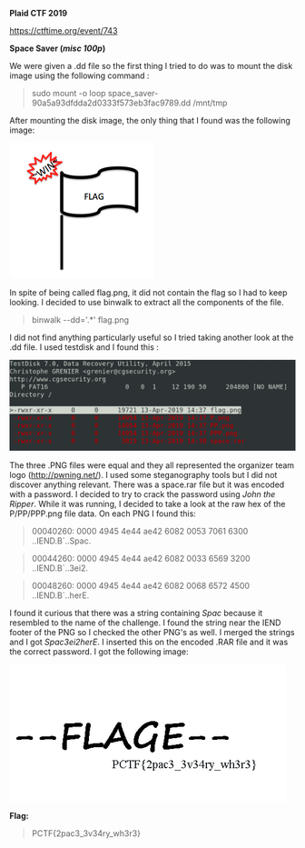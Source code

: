 **Plaid CTF 2019**

https://ctftime.org/event/743

**Space Saver (*misc 100p*)**

We were given a .dd file so the first thing I tried to do was to mount the disk image using the following command :

> sudo mount -o loop space_saver-90a5a93dfdda2d0333f573eb3fac9789.dd /mnt/tmp

After mounting the disk image, the only thing that I found was the following image:


 ![alt tag](https://github.com/MargaridaVictoriano/CTF-Write-Ups/blob/master/flag.png)
 

In spite of being called flag.png, it did not contain the flag so I had to keep looking.
I decided to use binwalk to extract all the components of the file.

> binwalk --dd='.*' flag.png

I did not find anything particularly useful so I tried taking another look at the .dd file.
I used testdisk and I found this :


![alt tag](https://github.com/MargaridaVictoriano/CTF-Write-Ups/blob/master/testdisk.png)


The three .PNG files were equal and they all represented the organizer team logo (http://pwning.net/).
I used some steganography tools but I did not discover anything relevant.
There was a space.rar file but it was encoded with a password.
I decided to try to crack the password using *John the Ripper*. While it was running, I decided to take a look at the raw hex of the P/PP/PPP.png file data. On each PNG I found this:

> 00040260: 0000 4945 4e44 ae42 6082 0053 7061 6300  ..IEND.B`..Spac.

> 00044260: 0000 4945 4e44 ae42 6082 0033 6569 3200  ..IEND.B`..3ei2.

> 00048260: 0000 4945 4e44 ae42 6082 0068 6572 4500  ..IEND.B`..herE.

I found it curious that there was a string containing *Spac* because it resembled to the name of the challenge. I found the string near the IEND footer of the PNG so I checked the other PNG's as well.
I merged the strings and I got *Spac3ei2herE*. 
I inserted this on the encoded .RAR file and it was the correct password.
I got the following image:

![alt tag](https://github.com/MargaridaVictoriano/CTF-Write-Ups/blob/master/pflag.png)

**Flag:**
> PCTF{2pac3_3v34ry_wh3r3}
